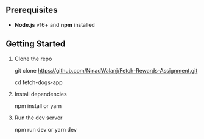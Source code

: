 ## Prerequisites

- **Node.js** v16+ and **npm** installed

## Getting Started

1. Clone the repo
   
   git clone https://github.com/NinadWalanj/Fetch-Rewards-Assignment.git

   cd fetch-dogs-app

3. Install dependencies
   
   npm install
   or
   yarn
   
4. Run the dev server

   npm run dev
   or
   yarn dev

